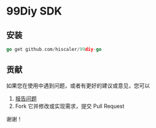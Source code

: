 99Diy SDK
=========

## 安装

```go
go get github.com/hiscaler/99diy-go
```

## 贡献

如果您在使用中遇到问题，或者有更好的建议或意见，您可以

1. [报告问题](https://github.com/hiscaler/99diy-go/issues/new)
2. Fork 它并修改或实现需求，提交 Pull Request

谢谢！